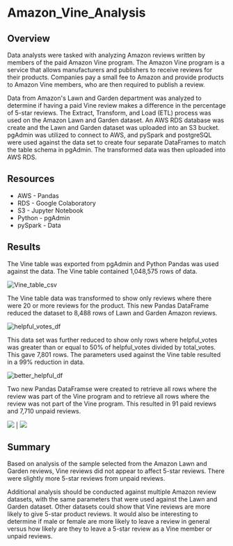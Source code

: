 # Amazon_Vine_Analysis

## Overview
Data analysts were tasked with analyzing Amazon reviews written by members of the paid Amazon Vine program. The Amazon Vine program is a service that allows manufacturers and publishers to receive reviews for their products. Companies pay a small fee to Amazon and provide products to Amazon Vine members, who are then required to publish a review.

Data from Amazon's Lawn and Garden department was analyzed to determine if having a paid Vine review makes a difference in the percentage of 5-star reviews.  The Extract, Transform, and Load (ETL) process was used on the Amazon Lawn and Garden dataset.  An AWS RDS database was create and the Lawn and Garden dataset was uploaded into an S3 bucket.  pgAdmin was utilized to connect to AWS, and pySpark and postgreSQL were used against the data set to create four separate DataFrames to match the table schema in pgAdmin.  The transformed data was then uploaded into AWS RDS. 


## Resources
- AWS                     - Pandas
- RDS                     - Google Colaboratory
- S3                      - Jupyter Notebook
- Python                  - pgAdmin
- pySpark                 - Data
                 

## Results
The Vine table was exported from pgAdmin and Python Pandas was used against the data.  The Vine table contained 1,048,575 rows of data.

![Vine_table_csv](https://user-images.githubusercontent.com/73897240/112730388-a7576e00-8f07-11eb-8724-bf0540f1a1b4.PNG)


The Vine table data was transformed to show only reviews where there were 20 or more reviews for the product.  This new Pandas DataFrame reduced the dataset to 8,488 rows of Lawn and Garden Amazon reviews.

![helpful_votes_df](https://user-images.githubusercontent.com/73897240/112730437-ef769080-8f07-11eb-9e89-9557b718103e.PNG)


This data set was further reduced to show only rows where helpful_votes was greater than or equal to 50% of helpful_votes divided by total_votes.  This gave 7,801 rows.  The parameters used against the Vine table resulted in a 99% reduction in data.

![better_helpful_df](https://user-images.githubusercontent.com/73897240/112730510-585e0880-8f08-11eb-9be0-cebb079458bb.PNG)


Two new Pandas DataFramse were created to retrieve all rows where the review was part of the Vine program and to retrieve all rows where the review was not part of the Vine program.  This resulted in 91 paid reviews and 7,710 unpaid reviews.

![](https://user-images.githubusercontent.com/73897240/112730588-c86c8e80-8f08-11eb-80e2-95a9584d635f.PNG)  |  ![](https://user-images.githubusercontent.com/73897240/112730710-72e4b180-8f09-11eb-872c-d022225c26f8.PNG)


## Summary
Based on analysis of the sample selected from the Amazon Lawn and Garden reviews, Vine reviews did not appear to affect 5-star reviews.  There were slightly more 5-star reviews from unpaid reviews.

Additional analysis should be conducted against multiple Amazon review datasets, with the same parameters that were used against the Lawn and Garden dataset.  Other datasets could show that Vine reviews are more likely to give 5-star product reviews.  It would also be interesting to determine if male or female are more likely to leave a review in general versus how likely are they to leave a 5-star review as a Vine member or unpaid reviews.  

